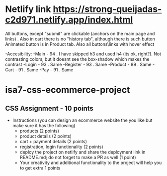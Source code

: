 # Netlify link https://strong-queijadas-c2d971.netlify.app/index.html
 All buttons, except "submit" are clickable (anchors on the main page and links) . 
 Also in cart there is no "history tab", although there is such button
 Animated button is in Product tab. Also all buttons\links with hover effect
 
 -Accesibility: 
   -Main - 94 . I have skipped h3 and used h4 (its ok, right?). Not contrasting colors, but it doesnt see the box-shadow which makes the contrast
   -Login - 93 . Same
   -Register - 93 . Same
   -Product - 89 . Same
   -Cart - 91 . Same
   -Pay - 91 . Same
# isa7-css-ecommerce-project
## CSS Assignment - 10 points
- Instructions (you can design an ecommerce website the you like but make sure it has the following)
   - products (2 points) 
   - product details (2 points)
   - cart + payment details (2 points)
   - registration, login functionality (2 points)
   - deploy the project on netlify and share the deployment link in README.md; do not forget to make a PR as well (1 point)
   - Your creativity and additional functionality to the project will help you to get extra 1 points
  
